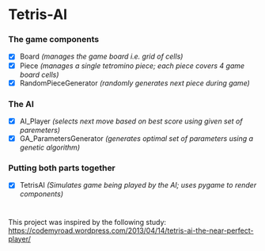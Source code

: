 # Tetris-AI
    
### The game components
- [x] Board *(manages the game board i.e. grid of cells)*
- [x] Piece *(manages a single tetromino piece; each piece covers 4 game board cells)*
- [x] RandomPieceGenerator *(randomly generates next piece during game)*
### The AI
- [x] AI_Player *(selects next move based on best score using given set of paremeters)*
- [x] GA_ParametersGenerator *(generates optimal set of parameters using a genetic algorithm)*
### Putting both parts together
- [x] TetrisAI *(Simulates game being played by the AI; uses pygame to render components)*


#
This project was inspired by the following study: https://codemyroad.wordpress.com/2013/04/14/tetris-ai-the-near-perfect-player/ 
